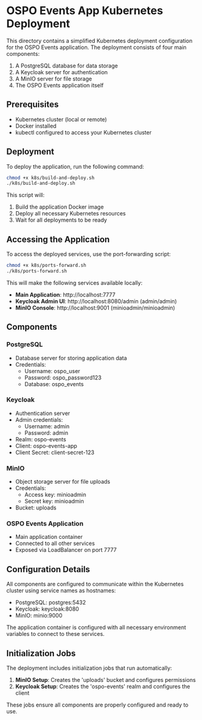 # OSPO Events App Kubernetes Deployment

This directory contains a simplified Kubernetes deployment configuration for the OSPO Events application. The deployment consists of four main components:

1. A PostgreSQL database for data storage
2. A Keycloak server for authentication
3. A MinIO server for file storage
4. The OSPO Events application itself

## Prerequisites

- Kubernetes cluster (local or remote)
- Docker installed
- kubectl configured to access your Kubernetes cluster

## Deployment

To deploy the application, run the following command:

```bash
chmod +x k8s/build-and-deploy.sh
./k8s/build-and-deploy.sh
```

This script will:
1. Build the application Docker image
2. Deploy all necessary Kubernetes resources
3. Wait for all deployments to be ready

## Accessing the Application

To access the deployed services, use the port-forwarding script:

```bash
chmod +x k8s/ports-forward.sh
./k8s/ports-forward.sh
```

This will make the following services available locally:

- **Main Application**: http://localhost:7777
- **Keycloak Admin UI**: http://localhost:8080/admin (admin/admin)
- **MinIO Console**: http://localhost:9001 (minioadmin/minioadmin)

## Components

### PostgreSQL

- Database server for storing application data
- Credentials: 
  - Username: ospo_user
  - Password: ospo_password123
  - Database: ospo_events

### Keycloak

- Authentication server
- Admin credentials:
  - Username: admin
  - Password: admin
- Realm: ospo-events
- Client: ospo-events-app
- Client Secret: client-secret-123

### MinIO

- Object storage server for file uploads
- Credentials:
  - Access key: minioadmin
  - Secret key: minioadmin
- Bucket: uploads

### OSPO Events Application

- Main application container
- Connected to all other services
- Exposed via LoadBalancer on port 7777

## Configuration Details

All components are configured to communicate within the Kubernetes cluster using service names as hostnames:

- PostgreSQL: postgres:5432
- Keycloak: keycloak:8080
- MinIO: minio:9000

The application container is configured with all necessary environment variables to connect to these services.

## Initialization Jobs

The deployment includes initialization jobs that run automatically:

1. **MinIO Setup**: Creates the 'uploads' bucket and configures permissions
2. **Keycloak Setup**: Creates the 'ospo-events' realm and configures the client

These jobs ensure all components are properly configured and ready to use.